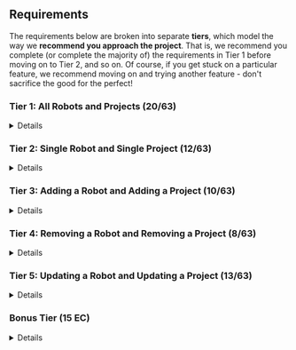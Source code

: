 ## Requirements

The requirements below are broken into separate **tiers**, which model the way we **recommend you approach the project**. That is, we recommend you complete (or complete the majority of) the requirements in Tier 1 before moving on to Tier 2, and so on. Of course, if you get stuck on a particular feature, we recommend moving on and trying another feature - don't sacrifice the good for the perfect!

### Tier 1: All Robots and Projects (20/63)

<details>

#### Frontend

- [X] Write a component to display a list of all robots (at least their names and imageUrls)
- [X] Write a component to display a list of all projects (at least their titles and deadlines)
- [X] Write a robots sub-reducer to manage robots in your Redux store
- [X] Write a projects sub-reducer to manage projects in your Redux store
- [X] Display the AllRobots component when the url matches `/robots`
- [X] Display the AllProjects component when the url matches `/projects`
- [X] Add links to the navbar that can be used to navigate to the all-projects view and the all-robots view

#### Backend

- [X] Write a route to serve up all robots
- [X] Write a route to serve up all projects

- Write a `robots` model with the following information:
  - [X] name - not empty or null
  - [X] fuelType - can be one of gas, diesel, or electric (defaults to electric)
  - [X] fuelLevel - can be a decimal value between 0 and 100 (defaults to 100)
  - [X] imageUrl - with a default value
- Write a `projects` model with the following information:
  - [X] title - not empty or null
  - [X] deadline - a date
  - [X] priority - an integer between 1 and 10
  - [X] completed - boolean value, defaults to false
  - [X] description - extremely large text
- [X] Robots may be associated with many projects. Likewise, projects may be associated with many robots.

#### Seed
- [X] Running the seed file creates projects and robots for demonstration purposes

Congrats! You have completed your first vertical slice! Make sure to `commit -m "Feature: Get all robots and projects"` before moving on (see RUBRIC.md - points are awarded/deducted for a proper git workflow)!

</details>

### Tier 2: Single Robot and Single Project (12/63)

<details>

#### Frontend

- Write a component to display a single robot with the following information:
  - [X] The robot's name, image, fuelType, fuelLevel
  // TODO: check back
  - [] The names of all their assigned projects (or a helpful message if they don't have any)
- [X] Display the appropriate robot when the url matches `/robots/:robotId`
- [X] Clicking on a robot from the all-robots view should navigate to show that robot in the single-robot view

- Write a component to display a single project with the following information:
  - [X] The project's title, deadline, priority, description
  // TODO: get back later
  - [ ] A list of the names of all robots in that project (or a helpful message if it doesn't have any robots)
- [X] Display the appropriate project's info when the url matches `/projects/:projectId`
- [X] Clicking on a project from the all-projects view should navigate to show that project in the single-project view

- [X] Clicking on the name of a robot in the single-project view should navigate to show that robot in the single-robot view
- [X] Clicking on the name of a project in the single-robot view should navigate to show that project in the single-project view

#### Backend

- [X] Write a route to serve up a single robot (based on their id), _including that robot's projects_
- [X] Write a route to serve up a single project (based on its id), _including that projects' robots_

Congrats! You have completed your second vertical slice! Make sure to `commit -m "Feature: Get Single Project and Robot"` before moving on (see RUBRIC.md - points are awarded/deducted for a proper git workflow)!

</details>

### Tier 3: Adding a Robot and Adding a Project (10/63)

<details>

#### Frontend

- [X] Write a component to display a form for adding a new robot that contains _at least_ an input for name
// ??
- [X] Display this component as part of the all-robots view, alongside the list of robots
- Submitting the form with valid data should:
  - [X] Make an AJAX request that causes the new robot to be persisted in the database
  - [X] Add the new robot to the list of robots without needing to refresh the page


- [X] Write a component to display a form for adding a new project that contains _at least_ an input for title
- [X] Make an AJAX request that causes the new project to be saved to the database
  - [X] Add the new project to the list of projects without needing to refresh the page

#### Backend

- [X] Write a route to add a new robot
- [X] Write a route to add a new project

Congrats! You have completed your third vertical slice! Make sure to `commit -m "Feature: Add Robot and Project"` before moving on (see RUBRIC.md - points are awarded/deducted for a proper git workflow)!

</details>

### Tier 4: Removing a Robot and Removing a Project (8/63)

<details>

#### Frontend

- [X] In the all-robots view, include an `X` button next to each robot
- Clicking the `X` button should:
  - [X] Make an AJAX request that causes that robot to be removed from database

  - [X] Remove the robot from the list of robots without needing to refresh the page

- [X] In the all-projects view, include an `X` button next to each project
- Clicking the `X` button should:
  - [X] Make an AJAX request that causes that project to be removed from database

  - [X] Remove the project from the list of projects without needing to refresh the page

#### Backend

- [X] Write a route to remove a robot (based on its id)
- [X] Write a route to remove a project (based on its id)

Congrats! You have completed your fourth vertical slice! Make sure to `commit -m "Feature: Remove Robot and Project"` before moving on (see RUBRIC.md - points are awarded/deducted for a proper git workflow)!

</details>

### Tier 5: Updating a Robot and Updating a Project (13/63)

<details>

#### Frontend

- [X] Write a component to display a form updating _at least_ a robot's name and fuelLevel
- [X] Display this component EITHER as part of the single-robot view, or as its own view
- Submitting the form with valid data should:
  - [X] Make an AJAX request that causes that robot to be updated in the database
  - [] Update the robot in the current view without needing to refresh the page
- [ ] In the single-robot view, display an `Unassign` button next to each of its projects, which unassigns it from that project (in the database as well as this view)

- [X] Write a component to display a form updating _at least_ a project's title and completion status
- [X] Display this component EITHER as part of the single-project view, or as its own view
- Submitting the form with valid data should:
  - [X] Make an AJAX request that causes that project to be updated in the database
  - [] Update the project in the current view without needing to refresh the page
- [ ] In the single-project view, display an `Unassign` button next to each robot assigned to it, which unassigns that robot (in the database as well as this view)
- [ ] In the single-project view, display a `Complete` button, which marks the project as completed (in the database as well as this view)

#### Backend

- [X]Write a route to update an existing project
- [X] Write a route to update an existing robot


Congrats! You have completed your fifth vertical slice! Make sure to `commit -m "Feature: Update Robot and Project"` before moving on (see RUBRIC.md - points are awarded/deducted for a proper git workflow)!

</details>

### Bonus Tier (15 EC)

<details>

#### Finishing Touches

- [ ] If a user attempts to add a new robot or project without a required field, a helpful message should be displayed
- [ ] If a user attempts to access a page that doesn't exist (ex. `/potato`), a helpful "not found" message should be displayed
- [ ] If a user attempts to view a robot/project that doesn't exist, a helpful message should be displayed
- [ ] Whenever a component needs to wait for data to load from the server, a "loading" message should be displayed until the data is available
- [ ] Overall, the app is spectacularly styled and visually stunning

#### Ordering

- [ ] Create option for projects to be ordered based on priority on all-projects view
- [ ] Create option for projects to be ordered based on deadline on all-projects view
- [ ] Create option for robots to be ordered based on fuel level on all-robots view

#### Filtering

- [ ] Create filters on all-projects view so that projects can be filtered based completion status and priority (allow multiple filters to be applied)
- [ ] Create a filter on all-robots view to only show projects without assigned robots and vice versa
- [ ] Create filters on all-robots view so that robots can be filtered based on fuel type and fuel level (allow multiple filters to be applied)
- [ ] Create a filter on all-robots view to only show robots without assigned projects and vice versa

#### Seeding

- [ ] Seed 100+ robots and 100+ projects
- [ ] Implement pagination for robots (e.g. `/robots?page=1` shows the first ten robots, and `/robots?page=2` shows robots 11-20)
- [ ] Implement pagination for projects (e.g. `/projects?page=1` shows the first ten projects, and `/projects?page=2` shows robots 11-20)

#### Testing

- [ ] React (AllRobots): renders "No Robots" if passed no robots
- [ ] React (AllProjects): renders "No Projects" if passed no projects
- [ ] Redux (robots): returns the initial state by default
- [ ] Redux (projects): returns the initial state by default
- [ ] Sequelize (Robot): name must not be null or empty
- [ ] Sequelize (Project): deadline must be a valid date
- [ ] Navigation: navbar to navigate to home, robots
- [ ] Navigation: navbar to navigate to projects
- [ ] Seed File: creates at least one robot that has several projects
- [ ] Seed File: creates at least one project that has several robots

</details>
